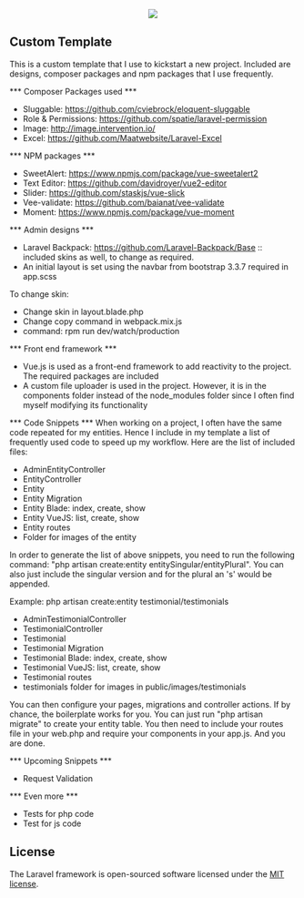 <p align="center"><img src="https://laravel.com/assets/img/components/logo-laravel.svg"></p>

## Custom Template
This is a custom template that I use to kickstart a new project. Included are designs, composer packages and npm packages that I use frequently.

*** Composer Packages used ***
- Sluggable: https://github.com/cviebrock/eloquent-sluggable
- Role & Permissions: https://github.com/spatie/laravel-permission
- Image: http://image.intervention.io/
- Excel: https://github.com/Maatwebsite/Laravel-Excel

*** NPM packages ***
- SweetAlert: https://www.npmjs.com/package/vue-sweetalert2
- Text Editor: https://github.com/davidroyer/vue2-editor
- Slider: https://github.com/staskjs/vue-slick
- Vee-validate: https://github.com/baianat/vee-validate
- Moment: https://www.npmjs.com/package/vue-moment

*** Admin designs ***
- Laravel Backpack: https://github.com/Laravel-Backpack/Base :: included skins as well, to change as required.
- An initial layout is set using the navbar from bootstrap 3.3.7 required in app.scss

To change skin: 
- Change skin in layout.blade.php
- Change copy command in webpack.mix.js
- command: rpm run dev/watch/production

*** Front end framework ***
- Vue.js is used as a front-end framework to add reactivity to the project. The required packages are included
- A custom file uploader is used in the project. However, it is in the components folder instead of the node_modules folder since I often find myself modifying its functionality


*** Code Snippets ***
When working on a project, I often have the same code repeated for my entities. Hence I include in my template a list of frequently used code to speed up my workflow. Here are the list of included files:
- AdminEntityController
- EntityController
- Entity
- Entity Migration
- Entity Blade: index, create, show
- Entity VueJS: list, create, show
- Entity routes
- Folder for images of the entity

In order to generate the list of above snippets, you need to run the following command: "php artisan create:entity entitySingular/entityPlural". You can also just include the singular version and for the plural an 's' would be appended.

Example: php artisan create:entity testimonial/testimonials
- AdminTestimonialController
- TestimonialController
- Testimonial
- Testimonial Migration
- Testimonial Blade: index, create, show
- Testimonial VueJS: list, create, show
- Testimonial routes
- testimonials folder for images in public/images/testimonials

You can then configure your pages, migrations and controller actions. If by chance, the boilerplate works for you. You can just run "php artisan migrate" to create your entity table. You then need to include your routes file in your web.php and require your components in your app.js. And you are done.

*** Upcoming Snippets ***
- Request Validation

*** Even more ***
- Tests for php code
- Test for js code

## License

The Laravel framework is open-sourced software licensed under the [MIT license](https://opensource.org/licenses/MIT).
